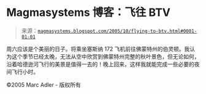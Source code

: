 <!--yml

分类：未分类

日期：2024-05-18 05:23:35

-->

# Magmasystems 博客：飞往 BTV

> 来源：[`magmasystems.blogspot.com/2005/10/flying-to-btv.html#0001-01-01`](http://magmasystems.blogspot.com/2005/10/flying-to-btv.html#0001-01-01)

周六应该是个美丽的日子。将乘坐塞斯纳 172 飞机前往佛蒙特州的伯灵顿。我认为这个季节已经太晚，无法从空中欣赏到佛蒙特州完整的秋叶景色，但无论如何，沿着哈德逊河飞行的美景是值得一去的！晚上回来，这样我就能完成一些必要的夜间飞行小时。

©2005 Marc Adler - 版权所有

